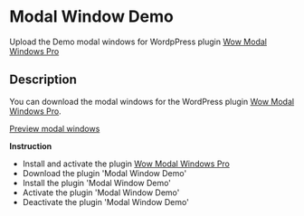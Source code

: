 # Modal Window Demo

Upload the Demo modal windows for WordpPress plugin [Wow Modal Windows Pro](https://wow-estore.com/item/wow-modal-windows-pro/)

## Description
You can download the modal windows for the WordPress plugin [Wow Modal Windows Pro](https://wow-estore.com/item/wow-modal-windows-pro/).

[Preview modal windows](https://wow-estore.com/demo/wow-modal-window-pro/)

**Instruction**

* Install and activate the plugin [Wow Modal Windows Pro](https://wow-estore.com/item/wow-modal-windows-pro/)
* Download the plugin 'Modal Window Demo'
* Install the plugin 'Modal Window Demo'
* Activate the plugin 'Modal Window Demo'
* Deactivate the plugin 'Modal Window Demo'

